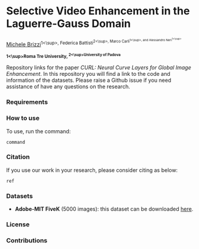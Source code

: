 # Selective Video Enhancement in the Laguerre-Gauss Domain

[Michele Brizzi](link)<sup>1<\sup>, Federica Battisti<sup>2<\sup>, Marco Carli<sup>1<\sup>, and Alessandro Neri<sup>1<\sup>

**<sup>1<\sup>Roma Tre University, <sup>2<\sup>University of Padova**

<p>
   Repository links for the paper <i>CURL: Neural Curve Layers for Global Image Enhancement</i>. In this repository you will find a link to the code and information of the datasets. Please raise a Github issue if you need assistance of have any questions on the research. 
</p>

### Requirements


### How to use
To use, run the command:

```
command
```

### Citation

If you use our work in your research, please consider citing as below:

```
ref
```

### Datasets
* __Adobe-MIT FiveK__ (5000 images): this dataset can be downloaded [here](https://data.csail.mit.edu/graphics/fivek/).

### License

### Contributions
